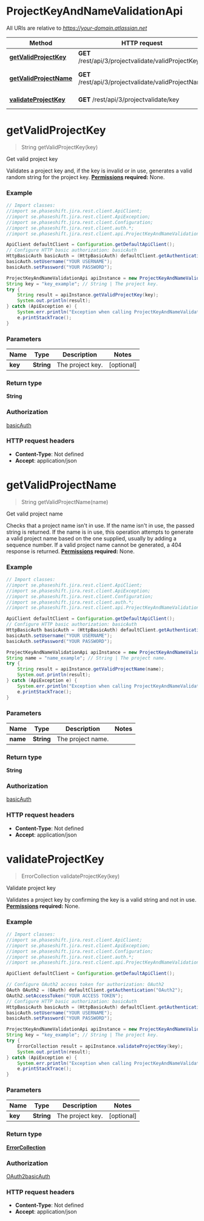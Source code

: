 # ProjectKeyAndNameValidationApi

All URIs are relative to *https://your-domain.atlassian.net*

Method | HTTP request | Description
------------- | ------------- | -------------
[**getValidProjectKey**](ProjectKeyAndNameValidationApi.md#getValidProjectKey) | **GET** /rest/api/3/projectvalidate/validProjectKey | Get valid project key
[**getValidProjectName**](ProjectKeyAndNameValidationApi.md#getValidProjectName) | **GET** /rest/api/3/projectvalidate/validProjectName | Get valid project name
[**validateProjectKey**](ProjectKeyAndNameValidationApi.md#validateProjectKey) | **GET** /rest/api/3/projectvalidate/key | Validate project key

<a name="getValidProjectKey"></a>
# **getValidProjectKey**
> String getValidProjectKey(key)

Get valid project key

Validates a project key and, if the key is invalid or in use, generates a valid random string for the project key.  **[Permissions](#permissions) required:** None.

### Example
```java
// Import classes:
//import se.phaseshift.jira.rest.client.ApiClient;
//import se.phaseshift.jira.rest.client.ApiException;
//import se.phaseshift.jira.rest.client.Configuration;
//import se.phaseshift.jira.rest.client.auth.*;
//import se.phaseshift.jira.rest.client.api.ProjectKeyAndNameValidationApi;

ApiClient defaultClient = Configuration.getDefaultApiClient();
// Configure HTTP basic authorization: basicAuth
HttpBasicAuth basicAuth = (HttpBasicAuth) defaultClient.getAuthentication("basicAuth");
basicAuth.setUsername("YOUR USERNAME");
basicAuth.setPassword("YOUR PASSWORD");

ProjectKeyAndNameValidationApi apiInstance = new ProjectKeyAndNameValidationApi();
String key = "key_example"; // String | The project key.
try {
    String result = apiInstance.getValidProjectKey(key);
    System.out.println(result);
} catch (ApiException e) {
    System.err.println("Exception when calling ProjectKeyAndNameValidationApi#getValidProjectKey");
    e.printStackTrace();
}
```

### Parameters

Name | Type | Description  | Notes
------------- | ------------- | ------------- | -------------
 **key** | **String**| The project key. | [optional]

### Return type

**String**

### Authorization

[basicAuth](../README.md#basicAuth)

### HTTP request headers

 - **Content-Type**: Not defined
 - **Accept**: application/json

<a name="getValidProjectName"></a>
# **getValidProjectName**
> String getValidProjectName(name)

Get valid project name

Checks that a project name isn&#x27;t in use. If the name isn&#x27;t in use, the passed string is returned. If the name is in use, this operation attempts to generate a valid project name based on the one supplied, usually by adding a sequence number. If a valid project name cannot be generated, a 404 response is returned.  **[Permissions](#permissions) required:** None.

### Example
```java
// Import classes:
//import se.phaseshift.jira.rest.client.ApiClient;
//import se.phaseshift.jira.rest.client.ApiException;
//import se.phaseshift.jira.rest.client.Configuration;
//import se.phaseshift.jira.rest.client.auth.*;
//import se.phaseshift.jira.rest.client.api.ProjectKeyAndNameValidationApi;

ApiClient defaultClient = Configuration.getDefaultApiClient();
// Configure HTTP basic authorization: basicAuth
HttpBasicAuth basicAuth = (HttpBasicAuth) defaultClient.getAuthentication("basicAuth");
basicAuth.setUsername("YOUR USERNAME");
basicAuth.setPassword("YOUR PASSWORD");

ProjectKeyAndNameValidationApi apiInstance = new ProjectKeyAndNameValidationApi();
String name = "name_example"; // String | The project name.
try {
    String result = apiInstance.getValidProjectName(name);
    System.out.println(result);
} catch (ApiException e) {
    System.err.println("Exception when calling ProjectKeyAndNameValidationApi#getValidProjectName");
    e.printStackTrace();
}
```

### Parameters

Name | Type | Description  | Notes
------------- | ------------- | ------------- | -------------
 **name** | **String**| The project name. |

### Return type

**String**

### Authorization

[basicAuth](../README.md#basicAuth)

### HTTP request headers

 - **Content-Type**: Not defined
 - **Accept**: application/json

<a name="validateProjectKey"></a>
# **validateProjectKey**
> ErrorCollection validateProjectKey(key)

Validate project key

Validates a project key by confirming the key is a valid string and not in use.  **[Permissions](#permissions) required:** None.

### Example
```java
// Import classes:
//import se.phaseshift.jira.rest.client.ApiClient;
//import se.phaseshift.jira.rest.client.ApiException;
//import se.phaseshift.jira.rest.client.Configuration;
//import se.phaseshift.jira.rest.client.auth.*;
//import se.phaseshift.jira.rest.client.api.ProjectKeyAndNameValidationApi;

ApiClient defaultClient = Configuration.getDefaultApiClient();

// Configure OAuth2 access token for authorization: OAuth2
OAuth OAuth2 = (OAuth) defaultClient.getAuthentication("OAuth2");
OAuth2.setAccessToken("YOUR ACCESS TOKEN");
// Configure HTTP basic authorization: basicAuth
HttpBasicAuth basicAuth = (HttpBasicAuth) defaultClient.getAuthentication("basicAuth");
basicAuth.setUsername("YOUR USERNAME");
basicAuth.setPassword("YOUR PASSWORD");

ProjectKeyAndNameValidationApi apiInstance = new ProjectKeyAndNameValidationApi();
String key = "key_example"; // String | The project key.
try {
    ErrorCollection result = apiInstance.validateProjectKey(key);
    System.out.println(result);
} catch (ApiException e) {
    System.err.println("Exception when calling ProjectKeyAndNameValidationApi#validateProjectKey");
    e.printStackTrace();
}
```

### Parameters

Name | Type | Description  | Notes
------------- | ------------- | ------------- | -------------
 **key** | **String**| The project key. | [optional]

### Return type

[**ErrorCollection**](ErrorCollection.md)

### Authorization

[OAuth2](../README.md#OAuth2)[basicAuth](../README.md#basicAuth)

### HTTP request headers

 - **Content-Type**: Not defined
 - **Accept**: application/json

